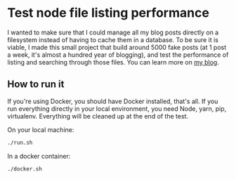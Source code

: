 # Test node file listing performance

I wanted to make sure that I could manage all my blog posts directly on a filesystem instead of having to cache them in a database. To be sure it is viable, I made this small project that build around 5000 fake posts (at 1 post a week, it's almost a hundred year of blogging), and test the performance of listing and searching through those files. You can learn more on [my blog](http://maleandre.fr/2017/10/01/node-web-app-without-database/).

## How to run it

If you're using Docker, you should have Docker installed, that's all. If you run everything directly in your local environment, you need Node, yarn, pip, virtualenv. Everything will be cleaned up at the end of the test.

On your local machine:

```bash
./run.sh
```

In a docker container:

```bash
./docker.sh
```
